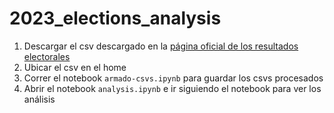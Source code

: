 # 2023_elections_analysis

1. Descargar el csv descargado en la [página oficial de los resultados electorales](https://www.argentina.gob.ar/dine/resultados-electorales/elecciones-2023)
2. Ubicar el csv en el home
3. Correr el notebook `armado-csvs.ipynb` para guardar los csvs procesados
4. Abrir el notebook `analysis.ipynb` e ir siguiendo el notebook para ver los análisis

